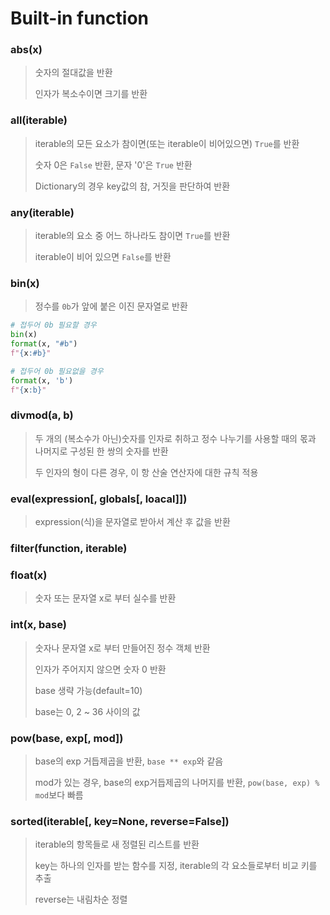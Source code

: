# Built-in function



### abs(x)

> 숫자의 절대값을 반환
>
> 인자가 복소수이면 크기를 반환



### all(iterable)

> iterable의 모든 요소가 참이면(또는 iterable이 비어있으면) `True`를 반환
>
> 숫자 0은 `False` 반환, 문자 '0'은 `True` 반환
>
> Dictionary의 경우 key값의 참, 거짓을 판단하여 반환



### any(iterable)

> iterable의 요소 중 어느 하나라도 참이면 `True`를 반환
>
> iterable이 비어 있으면 `False`를 반환



### bin(x)

> 정수를 `0b`가 앞에 붙은 이진 문자열로 반환

```python
# 접두어 0b 필요할 경우
bin(x)
format(x, "#b")
f"{x:#b}"

# 접두어 0b 필요없을 경우
format(x, 'b')
f"{x:b}"
```



### divmod(a, b)

> 두 개의 (복소수가 아닌)숫자를 인자로 취하고 정수 나누기를 사용할 때의 몫과 나머지로 구성된 한 쌍의 숫자를 반환
>
> 두 인자의 형이 다른 경우, 이 항 산술 연산자에 대한 규칙 적용



### eval(expression[, globals[, loacal]])

> expression(식)을 문자열로 받아서 계산 후 값을 반환



### filter(function, iterable)



### float(x)

> 숫자 또는 문자열 x로 부터 실수를 반환



### int(x, base)

> 숫자나 문자열 x로 부터 만들어진 정수 객체 반환
>
> 인자가 주어지지 않으면 숫자 0 반환
>
> base 생략 가능(default=10)
>
> base는 0, 2 ~ 36 사이의 값



### pow(base, exp[, mod])

> base의 exp 거듭제곱을 반환, `base ** exp`와 같음
>
> mod가 있는 경우, base의 exp거듭제곱의 나머지를 반환, `pow(base, exp) % mod`보다 빠름



### sorted(iterable[, key=None, reverse=False])

> iterable의 항목들로 새 정렬된 리스트를 반환
>
> key는 하나의 인자를 받는 함수를 지정, iterable의 각 요소들로부터 비교 키를 추출
>
> reverse는 내림차순 정렬